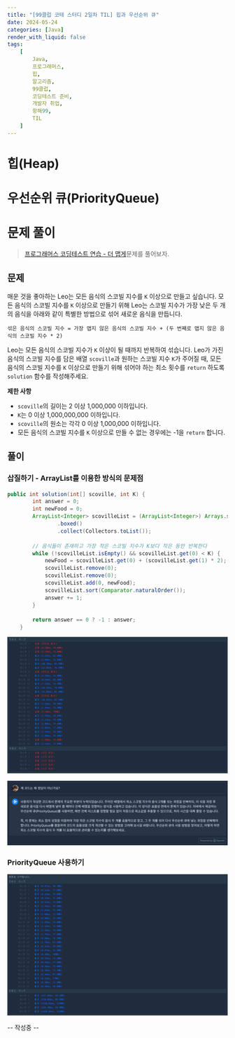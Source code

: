 ```yaml
---
title: "[99클럽 코테 스터디 2일차 TIL] 힙과 우선순위 큐"
date: 2024-05-24
categories: [Java]
render_with_liquid: false
tags:
    [
        Java,
        프로그래머스,
        힙,
        알고리즘,
        99클럽,
        코딩테스트 준비,
        개발자 취업,
        항해99,
        TIL
    ]
---
```


# 힙(Heap)

# 우선순위 큐(PriorityQueue)

# 문제 풀이
> [프로그래머스 코딩테스트 연습 - 더 맵게](https://school.programmers.co.kr/learn/courses/30/lessons/42626)문제를 풀어보자.

## 문제
매운 것을 좋아하는 Leo는 모든 음식의 스코빌 지수를 `K` 이상으로 만들고 싶습니다. 모든 음식의 스코빌 지수를 `K` 이상으로 만들기 위해 Leo는 스코빌 지수가 가장 낮은 두 개의 음식을 아래와 같이 특별한 방법으로 섞어 새로운 음식을 만듭니다.

```
섞은 음식의 스코빌 지수 = 가장 맵지 않은 음식의 스코빌 지수 + (두 번째로 맵지 않은 음식의 스코빌 지수 * 2)
```
Leo는 모든 음식의 스코빌 지수가 `K` 이상이 될 때까지 반복하여 섞습니다.
Leo가 가진 음식의 스코빌 지수를 담은 배열 `scoville`과 원하는 스코빌 지수 `K`가 주어질 때, 모든 음식의 스코빌 지수를 `K` 이상으로 만들기 위해 섞어야 하는 최소 횟수를 `return` 하도록 `solution` 함수를 작성해주세요.

**제한 사항**

- `scoville`의 길이는 2 이상 1,000,000 이하입니다.
- `K`는 0 이상 1,000,000,000 이하입니다.
- `scoville`의 원소는 각각 0 이상 1,000,000 이하입니다.
- 모든 음식의 스코빌 지수를 `K` 이상으로 만들 수 없는 경우에는 -1을 `return` 합니다.

## 풀이
### 삽질하기 - ArrayList를 이용한 방식의 문제점
```java
public int solution(int[] scoville, int K) {
        int answer = 0;
        int newFood = 0;
        ArrayList<Integer> scovilleList = (ArrayList<Integer>) Arrays.stream(scoville)
                .boxed()
                .collect(Collectors.toList());

        // 음식들이 존재하고 가장 작은 스코빌 지수가 K보다 작은 동안 반복한다
        while (!scovilleList.isEmpty() && scovilleList.get(0) < K) {
            newFood = scovilleList.get(0) + (scovilleList.get(1) * 2);
            scovilleList.remove(0);
            scovilleList.remove(0);
            scovilleList.add(0, newFood);
            scovilleList.sort(Comparator.naturalOrder());
            answer += 1;
        }

        return answer == 0 ? -1 : answer;
    }
```

![alt text](/assets/img/posts/2024-05-24-1.png)

![alt text](/assets/img/posts/2024-05-24-2.png)

### PriorityQueue 사용하기
![alt text](/assets/img/posts/2024-05-24-3.png)

-- 작성중 --